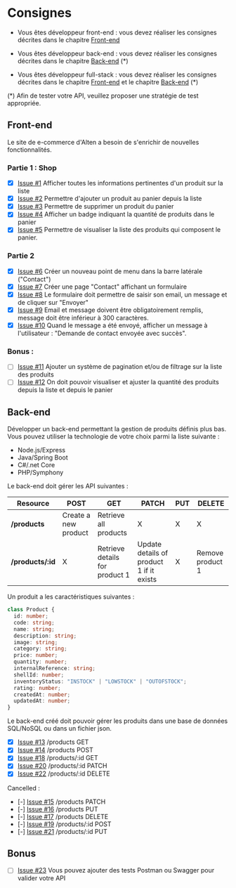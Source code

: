 # Consignes

- Vous êtes développeur front-end : vous devez réaliser les consignes décrites dans le chapitre [Front-end](#Front-end)

- Vous êtes développeur back-end : vous devez réaliser les consignes décrites dans le chapitre [Back-end](#Back-end) (*)

- Vous êtes développeur full-stack : vous devez réaliser les consignes décrites dans le chapitre [Front-end](#Front-end) et le chapitre [Back-end](#Back-end) (*)

(*) Afin de tester votre API, veuillez proposer une stratégie de test appropriée.

## Front-end

Le site de e-commerce d'Alten a besoin de s'enrichir de nouvelles fonctionnalités.

### Partie 1 : Shop

- [x] [Issue #1](https://github.com/jeansordes/alten-exercise/issues/1) Afficher toutes les informations pertinentes d'un produit sur la liste
- [x] [Issue #2](https://github.com/jeansordes/alten-exercise/issues/2) Permettre d'ajouter un produit au panier depuis la liste 
- [x] [Issue #3](https://github.com/jeansordes/alten-exercise/issues/3) Permettre de supprimer un produit du panier
- [x] [Issue #4](https://github.com/jeansordes/alten-exercise/issues/4) Afficher un badge indiquant la quantité de produits dans le panier
- [x] [Issue #5](https://github.com/jeansordes/alten-exercise/issues/5) Permettre de visualiser la liste des produits qui composent le panier.

### Partie 2

- [x] [Issue #6](https://github.com/jeansordes/alten-exercise/issues/6) Créer un nouveau point de menu dans la barre latérale ("Contact")
- [x] [Issue #7](https://github.com/jeansordes/alten-exercise/issues/7) Créer une page "Contact" affichant un formulaire
- [x] [Issue #8](https://github.com/jeansordes/alten-exercise/issues/8) Le formulaire doit permettre de saisir son email, un message et de cliquer sur "Envoyer"
- [x] [Issue #9](https://github.com/jeansordes/alten-exercise/issues/9) Email et message doivent être obligatoirement remplis, message doit être inférieur à 300 caractères.
- [x] [Issue #10](https://github.com/jeansordes/alten-exercise/issues/10) Quand le message a été envoyé, afficher un message à l'utilisateur : "Demande de contact envoyée avec succès".

### Bonus : 

- [ ] [Issue #11](https://github.com/jeansordes/alten-exercise/issues/11) Ajouter un système de pagination et/ou de filtrage sur la liste des produits
- [ ] [Issue #12](https://github.com/jeansordes/alten-exercise/issues/12) On doit pouvoir visualiser et ajuster la quantité des produits depuis la liste et depuis le panier 

## Back-end

Développer un back-end permettant la gestion de produits définis plus bas.
Vous pouvez utiliser la technologie de votre choix parmi la liste suivante :

- Node.js/Express
- Java/Spring Boot
- C#/.net Core
- PHP/Symphony


Le back-end doit gérer les API suivantes : 

| Resource           | POST                  | GET                            | PATCH                                    | PUT | DELETE           |
| ------------------ | --------------------- | ------------------------------ | ---------------------------------------- | --- | ---------------- |
| **/products**      | Create a new product  | Retrieve all products          | X                                        | X   |     X            |
| **/products/:id**  | X                     | Retrieve details for product 1 | Update details of product 1 if it exists | X   | Remove product 1 |

Un produit a les caractéristiques suivantes : 

``` typescript
class Product {
  id: number;
  code: string;
  name: string;
  description: string;
  image: string;
  category: string;
  price: number;
  quantity: number;
  internalReference: string;
  shellId: number;
  inventoryStatus: "INSTOCK" | "LOWSTOCK" | "OUTOFSTOCK";
  rating: number;
  createdAt: number;
  updatedAt: number;
}
```

Le back-end créé doit pouvoir gérer les produits dans une base de données SQL/NoSQL ou dans un fichier json.

- [x] [Issue #13](https://github.com/jeansordes/alten-exercise/issues/13) /products GET
- [x] [Issue #14](https://github.com/jeansordes/alten-exercise/issues/14) /products POST
- [x] [Issue #18](https://github.com/jeansordes/alten-exercise/issues/18) /products/:id GET
- [x] [Issue #20](https://github.com/jeansordes/alten-exercise/issues/20) /products/:id PATCH
- [x] [Issue #22](https://github.com/jeansordes/alten-exercise/issues/22) /products/:id DELETE

Cancelled :
- [-] [Issue #15](https://github.com/jeansordes/alten-exercise/issues/15) /products PATCH
- [-] [Issue #16](https://github.com/jeansordes/alten-exercise/issues/16) /products PUT
- [-] [Issue #17](https://github.com/jeansordes/alten-exercise/issues/17) /products DELETE
- [-] [Issue #19](https://github.com/jeansordes/alten-exercise/issues/19) /products/:id POST
- [-] [Issue #21](https://github.com/jeansordes/alten-exercise/issues/21) /products/:id PUT

## Bonus

- [ ] [Issue #23](https://github.com/jeansordes/alten-exercise/issues/23) Vous pouvez ajouter des tests Postman ou Swagger pour valider votre API